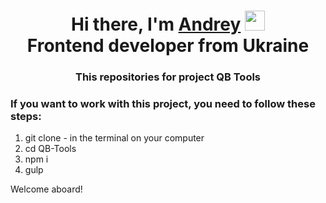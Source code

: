 <h1 align="center">
    Hi there, I'm 
    <a href="" target="_blank">Andrey</a>
    <img src="https://github.com/blackcater/blackcater/raw/main/images/Hi.gif" height="32"/>
    <br>Frontend developer from Ukraine
</h1>
<h3 align="center">This repositories for project QB Tools</h3>
<h3>If you want to work with this project, you need to follow these steps:</h3>

<ol>
  <li>git clone - in the terminal on your computer</li>
  <li>cd QB-Tools</li>
  <li>npm i</li>
  <li>gulp</li>
</ol>

<p>Welcome aboard!</p>

